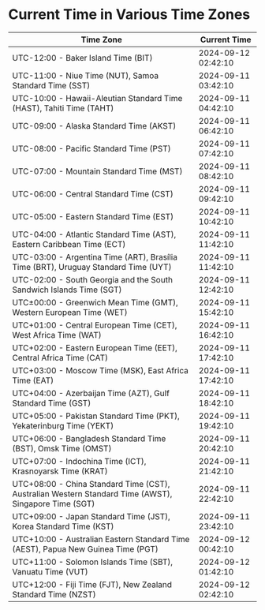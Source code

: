 # Current Time in Various Time Zones

| Time Zone | Current Time |
|-----------|--------------|
| UTC-12:00 - Baker Island Time (BIT) | 2024-09-12 02:42:10 |
| UTC-11:00 - Niue Time (NUT), Samoa Standard Time (SST) | 2024-09-11 03:42:10 |
| UTC-10:00 - Hawaii-Aleutian Standard Time (HAST), Tahiti Time (TAHT) | 2024-09-11 04:42:10 |
| UTC-09:00 - Alaska Standard Time (AKST) | 2024-09-11 06:42:10 |
| UTC-08:00 - Pacific Standard Time (PST) | 2024-09-11 07:42:10 |
| UTC-07:00 - Mountain Standard Time (MST) | 2024-09-11 08:42:10 |
| UTC-06:00 - Central Standard Time (CST) | 2024-09-11 09:42:10 |
| UTC-05:00 - Eastern Standard Time (EST) | 2024-09-11 10:42:10 |
| UTC-04:00 - Atlantic Standard Time (AST), Eastern Caribbean Time (ECT) | 2024-09-11 11:42:10 |
| UTC-03:00 - Argentina Time (ART), Brasília Time (BRT), Uruguay Standard Time (UYT) | 2024-09-11 11:42:10 |
| UTC-02:00 - South Georgia and the South Sandwich Islands Time (SGT) | 2024-09-11 12:42:10 |
| UTC±00:00 - Greenwich Mean Time (GMT), Western European Time (WET) | 2024-09-11 15:42:10 |
| UTC+01:00 - Central European Time (CET), West Africa Time (WAT) | 2024-09-11 16:42:10 |
| UTC+02:00 - Eastern European Time (EET), Central Africa Time (CAT) | 2024-09-11 17:42:10 |
| UTC+03:00 - Moscow Time (MSK), East Africa Time (EAT) | 2024-09-11 17:42:10 |
| UTC+04:00 - Azerbaijan Time (AZT), Gulf Standard Time (GST) | 2024-09-11 18:42:10 |
| UTC+05:00 - Pakistan Standard Time (PKT), Yekaterinburg Time (YEKT) | 2024-09-11 19:42:10 |
| UTC+06:00 - Bangladesh Standard Time (BST), Omsk Time (OMST) | 2024-09-11 20:42:10 |
| UTC+07:00 - Indochina Time (ICT), Krasnoyarsk Time (KRAT) | 2024-09-11 21:42:10 |
| UTC+08:00 - China Standard Time (CST), Australian Western Standard Time (AWST), Singapore Time (SGT) | 2024-09-11 22:42:10 |
| UTC+09:00 - Japan Standard Time (JST), Korea Standard Time (KST) | 2024-09-11 23:42:10 |
| UTC+10:00 - Australian Eastern Standard Time (AEST), Papua New Guinea Time (PGT) | 2024-09-12 00:42:10 |
| UTC+11:00 - Solomon Islands Time (SBT), Vanuatu Time (VUT) | 2024-09-12 01:42:10 |
| UTC+12:00 - Fiji Time (FJT), New Zealand Standard Time (NZST) | 2024-09-12 02:42:10 |
